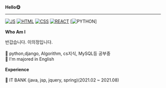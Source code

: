 

**Hello😋**
<hr>

[![JS](https://img.shields.io/badge/JavaScript-F7DF1E?style=flat-square&logo=JavaScript&logoColor=black)](github.com/lee910814/TODO-List)
[![HTML](https://img.shields.io/badge/Html-E34F26?style=flat-square&logo=Html&logoColor=black)](github.com/lee910814/TODO-List)
[![CSS](https://img.shields.io/badge/Css-1572B6?style=flat-square&logo=Cssl&logoColor=black)](github.com/lee910814/TODO-List)
[![REACT](https://img.shields.io/badge/React-09D3AC?style=flat-square&logo=React&logoColor=black)](github.com/lee910814/TODO-List)
[![PYTHON](https://img.shields.io/badge/React-09D3AC?style=flat-square&logo=React&logoColor=black)]
<br>
<br>
**Who Am l**<br/>

반갑습니다. 이의정입니다.
<br>
<br>
🎋 python,django, Algorithm, cs지식, MySQL등 공부중
<br>
🥇 I'm majored in English
<br><br>
**Experience**
<br><br>
🎉 IT BANK (java, jsp, jquery, spring)(2021.02 ~ 2021.08)
<br/><br/>




